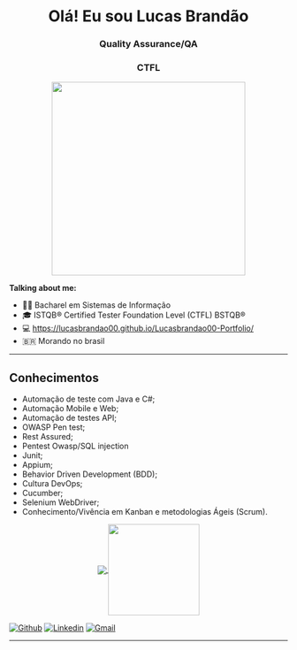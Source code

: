 <h1 align="center"> Olá! Eu sou Lucas Brandão</h1>
<h3 align="center">Quality Assurance/QA</h3>
<h3 align="center">CTFL</h3>

<p align="center">
  <img src="https://c.tenor.com/2uyENRmiUt0AAAAC/coding.gif" width="350">
</p>

**Talking about me:**

- 👨‍🎓 Bacharel em Sistemas de Informação
- 🎓 ISTQB® Certified Tester Foundation Level (CTFL) BSTQB®
- 💻 https://lucasbrandao00.github.io/Lucasbrandao00-Portfolio/
- 🇧🇷 Morando no brasil

---
## Conhecimentos

- Automação de teste com Java e C#;
- Automação Mobile e Web;
- Automação de testes API;
- OWASP Pen test;
- Rest Assured;
- Pentest Owasp/SQL injection
- Junit;
- Appium;
- Behavior Driven Development (BDD);
- Cultura DevOps;
- Cucumber;
- Selenium WebDriver;
- Conhecimento/Vivência em Kanban e metodologias Ágeis (Scrum).

<p align="center">
  <a href="https://github.com/Lucasbrandao00/Lucasbrandao00">
    <img
      align="center"
      src="https://github-readme-stats.vercel.app/api/top-langs/?username=Lucasbrandao00&layout=compact&theme=dracula"
    />
  </a>
  <a href="https://github.com/Lucasbrandao00/github-readme-stats">
    <img
      align="center"
      height="165"
      src="https://github-readme-stats.vercel.app/api?username=Lucasbrandao00&show_icons=true&theme=dracula"
    />
  </a>
</p>

[![Github](https://img.shields.io/badge/-Github-000?style=flat-square&logo=Github&logoColor=white)](https://github.com/Lucasbrandao00)
[![Linkedin](https://img.shields.io/badge/-LinkedIn-blue?style=flat-square&logo=Linkedin&logoColor=white)](https://www.linkedin.com/in/lucas-brand%C3%A3o-164657181/)
[![Gmail](http://img.shields.io/badge/-Gmail-8e24aa?style=flat-square&logo=Gmail&logoColor=white)](mailto:lucasbran48@gmail.com)

---




